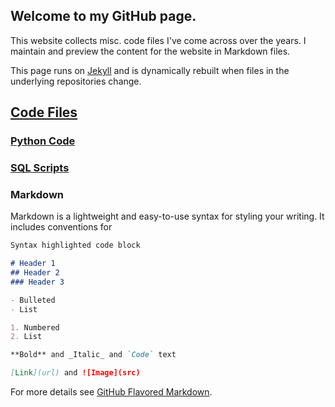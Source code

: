 ## Welcome to my GitHub page.

This website collects misc. code files I've come across over the years.  I maintain and preview the content for the website in Markdown files.

This page runs on [Jekyll](https://jekyllrb.com/) and is dynamically rebuilt when files in the underlying repositories change.

## [Code Files](https://github.com/joshuakevinjones/Code_Files)
### [Python Code](https://github.com/joshuakevinjones/Code_Files/tree/master/Python_Scripts)
### [SQL Scripts](https://github.com/joshuakevinjones/Code_Files/tree/master/SQL_Scripts)

### Markdown

Markdown is a lightweight and easy-to-use syntax for styling your writing. It includes conventions for

```markdown
Syntax highlighted code block

# Header 1
## Header 2
### Header 3

- Bulleted
- List

1. Numbered
2. List

**Bold** and _Italic_ and `Code` text

[Link](url) and ![Image](src)
```

For more details see [GitHub Flavored Markdown](https://guides.github.com/features/mastering-markdown/).
